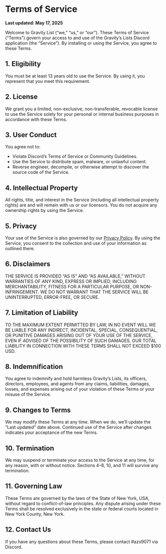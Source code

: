 # Terms of Service

**Last updated: May 17, 2025**

Welcome to Gravity List (“we,” “us,” or “our”). These Terms of Service (“Terms”) govern your access to and use of the Gravity’s Lists Discord application (the “Service”). By installing or using the Service, you agree to these Terms.

## 1. Eligibility
You must be at least 13 years old to use the Service. By using it, you represent that you meet this requirement.

## 2. License
We grant you a limited, non-exclusive, non-transferable, revocable license to use the Service solely for your personal or internal business purposes in accordance with these Terms.

## 3. User Conduct
You agree not to:
- Violate Discord’s Terms of Service or Community Guidelines.
- Use the Service to distribute spam, malware, or unlawful content.
- Reverse engineer, decompile, or otherwise attempt to discover the source code of the Service.

## 4. Intellectual Property
All rights, title, and interest in the Service (including all intellectual property rights) are and will remain with us or our licensors. You do not acquire any ownership rights by using the Service.

## 5. Privacy
Your use of the Service is also governed by our [Privacy Policy](PRIVACY.md). By using the Service, you consent to the collection and use of your information as outlined there.

## 6. Disclaimers
THE SERVICE IS PROVIDED “AS IS” AND “AS AVAILABLE,” WITHOUT WARRANTIES OF ANY KIND, EXPRESS OR IMPLIED, INCLUDING MERCHANTABILITY, FITNESS FOR A PARTICULAR PURPOSE, OR NON-INFRINGEMENT. WE DO NOT WARRANT THAT THE SERVICE WILL BE UNINTERRUPTED, ERROR-FREE, OR SECURE.

## 7. Limitation of Liability
TO THE MAXIMUM EXTENT PERMITTED BY LAW, IN NO EVENT WILL WE BE LIABLE FOR ANY INDIRECT, INCIDENTAL, SPECIAL, CONSEQUENTIAL, OR PUNITIVE DAMAGES ARISING OUT OF YOUR USE OF THE SERVICE, EVEN IF ADVISED OF THE POSSIBILITY OF SUCH DAMAGES. OUR TOTAL LIABILITY IN CONNECTION WITH THESE TERMS SHALL NOT EXCEED $100 USD.

## 8. Indemnification
You agree to indemnify and hold harmless Gravity’s Lists, its officers, directors, employees, and agents from any claims, liabilities, damages, losses, and expenses arising out of your violation of these Terms or your misuse of the Service.

## 9. Changes to Terms
We may modify these Terms at any time. When we do, we’ll update the “Last updated” date above. Continued use of the Service after changes indicates your acceptance of the new Terms.

## 10. Termination
We may suspend or terminate your access to the Service at any time, for any reason, with or without notice. Sections 4–8, 10, and 11 will survive any termination.

## 11. Governing Law
These Terms are governed by the laws of the State of New York, USA, without regard to conflict-of-law principles. Any dispute arising under these Terms shall be resolved exclusively in the state or federal courts located in New York County, New York.

## 12. Contact Us
If you have any questions about these Terms, please contact #azx9071 via Discord.
